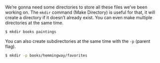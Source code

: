 We’re gonna need some directories to store all these files we’ve been working on. The `mkdir` command (Make Directory) is useful for that, it will create a directory if it doesn’t already exist. You can even make multiple directories at the same time.

```bash
$ mkdir books paintings
```

You can also create subdirectories at the same time with the `-p` (parent flag).

```bash
$ mkdir -p books/hemmingway/favorites
```

